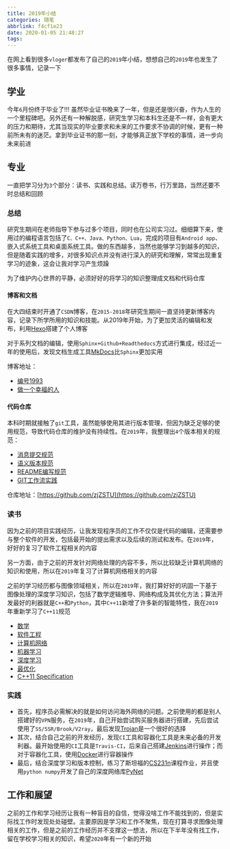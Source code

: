 ```yaml
---
title: 2019年小结
categories: 随笔
abbrlink: f4cf1e23
date: 2020-01-05 21:48:27
tags:
---
```


在网上看到很多`vloger`都发布了自己的`2019`年小结，想想自己的`2019`年也发生了很多事情，记录一下

## 学业

今年`6`月份终于毕业了!!! 虽然毕业证书晚来了一年，但是还是很兴奋，作为人生的一个里程碑吧。另外还有一种解脱感，研究生学习和本科生还是不一样，会有更大的压力和期待，尤其当现实的毕业要求和未来的工作要求不协调的时候，更有一种前所未有的迷茫。拿到毕业证书的那一刻，才能够真正放下学校的事情，进一步向未来前进

## 专业

一直把学习分为`3`个部分：读书、实践和总结。读万卷书，行万里路，当然还要不时总结和回顾

### 总结

研究生期间在老师指导下参与过多个项目，同时也在公司实习过。细细算下来，使用过的编程语言包括了`C、C++、Java、Python、Lua`，完成的项目有`Android app`、嵌入式系统工具和桌面系统工具。做的东西越多，当然也能够学习到越多的知识，但是随着实践的增多，对很多知识点并没有进行深入的研究和理解，常常出现重复学习的迹象，这会让我对学习产生烦躁

为了维护内心世界的平静，必须好好的将学习的知识整理成文档和代码仓库

#### 博客和文档

在大四结束时开通了`CSDN`博客，在`2015-2018`年研究生期间一直坚持更新博客内容，记录下所学所用的知识和技能。从2019年开始，为了更加灵活的编辑和发布，利用[Hexo](https://blog-website-building-guide.readthedocs.io/zh_CN/latest/?badge=latest)搭建了个人博客

对于系列文档的编辑，使用`Sphinx+Github+Readthedocs`方式进行集成，经过近一年的使用后，发现文档生成工具[MkDocs](https://zj-sphinx-github-readthedocs.readthedocs.io/en/latest/)比`Sphinx`更加实用

博客地址：

* [编号1993](https://blog.csdn.net/u012005313)
* [做一个幸福的人](https://zhujian.tech/posts/bd2847bc.html)

#### 代码仓库

本科时期就接触了`git`工具，虽然能够使用其进行版本管理，但因为缺乏足够的使用规范，导致代码仓库的维护没有持续性。在`2019`年，我整理出`4`个版本相关的规范：

 - [消息提交规范](https://zj-git-guide.readthedocs.io/zh_CN/latest/message/%E5%BC%95%E8%A8%80/)
 - [语义版本规范](https://zj-git-guide.readthedocs.io/zh_CN/latest/version/[SEMVER]%E8%AF%AD%E4%B9%89%E7%89%88%E6%9C%AC%E8%A7%84%E8%8C%83/)
 - [README编写规范](https://zj-git-guide.readthedocs.io/zh_CN/latest/readme/%E5%BC%95%E8%A8%80/)
 - [GIT工作流实践](https://www.zhujian.tech/posts/c7ee2f15.html)

仓库地址：[https://github.com/zjZSTU](https://github.com/zjZSTU)

### 读书

因为之前的项目实践经历，让我发现程序员的工作不仅仅是代码的编辑，还需要参与整个软件的开发，包括最开始的提出需求以及后续的测试和发布。在`2019`年，好好的复习了软件工程相关的内容

另一方面，由于之前的开发针对网络处理的内容不多，所以比较缺乏计算机网络的知识和使用，所以在`2019`年复习了计算机网络相关的内容

之前的学习经历都与图像领域相关，所以在`2019`年，我打算好好的巩固一下基于图像处理的深度学习知识，包括了数学逻辑推导、网络构成及其优化方法；算法开发最好的利器就是`C++`和`Python`，其中`C++11`新增了许多新的智能特性，我在`2019`年重新学习了`C++11`规范

* [数学](https://www.zhujian.tech/posts/fe7e69f4.html)
* [软件工程](https://www.zhujian.tech/posts/ee5b0da5.html)
* [计算机网络](https://zj-network-guide.readthedocs.io/zh_CN/latest/basic/ip%E5%9C%B0%E5%9D%80/)
* [机器学习](https://zj-image-processing.readthedocs.io/zh_CN/latest/algorithm/machine-learning/)
* [深度学习](https://zj-image-processing.readthedocs.io/zh_CN/latest/algorithm/deep-learning/)
* [最优化](https://zj-image-processing.readthedocs.io/zh_CN/latest/algorithm/optimization/)
* [C++11 Specification](https://zj-image-processing.readthedocs.io/zh_CN/latest/cplusplus/%E5%AD%A6%E4%B9%A0C++%E4%B9%8B%E8%B7%AF/)

### 实践

* 首先，程序员必需解决的就是如何访问海外网络的问题。之前使用的都是别人搭建好的`VPN`服务，在`2019`年，自己开始尝试购买服务器进行搭建，先后尝试使用了`SS/SSR/Brook/V2ray`，最后发现[Trojan](https://wall-guide.readthedocs.io/zh/latest/?badge=latest)是一个很好的选择
* 其次，结合自己之前的开发经历，发现`CI`工具和容器化工具是未来必备的开发利器。最开始使用的`CI`工具是`Travis-CI`，后来自己搭建[Jenkins](https://containerization-automation.readthedocs.io/zh_CN/latest/jenkins/)进行操作；而对于容器化工具，使用[Docker](https://containerization-automation.readthedocs.io/zh_CN/latest/)进行容器操作
* 最后，结合深度学习和版本控制，练习了斯坦福的[CS231n](https://github.com/zjZSTU/cs231n)课程作业，并且使用`python numpy`开发了自己的深度网络库[PyNet](https://github.com/zjZSTU/PyNet)

## 工作和展望

之前的工作和学习经历让我有一种盲目的自信，觉得没啥工作不能找到的，但是实际找工作时发现处处碰壁。主要原因是学习和工作不聚焦，现在打算寻求图像处理相关的工作，但是之前的工作经历并不支撑这一想法，所以在下半年没有找工作，留在学校学习相关的知识，希望`2020`年有一个新的开始